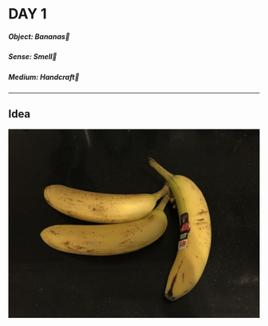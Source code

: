 # DAY 1

##### Object: Bananas:banana:

##### Sense: Smell:nose:

##### Medium: Handcraft:straight_ruler:
---
## Idea

![Img](pics/Day-1/pic-1.jpg)

